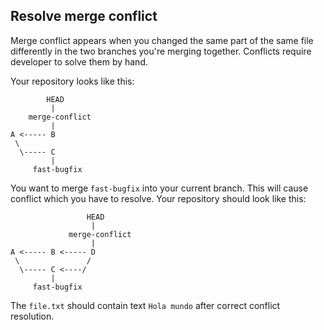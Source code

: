 ## Resolve merge conflict
Merge conflict appears when you changed the same part of the same file differently in the two branches you're merging 
together. Conflicts require developer to solve them by hand.

Your repository looks like this:

            HEAD
             |
        merge-conflict
             |
    A <----- B
     \
      \----- C
             |
         fast-bugfix
         
You want to merge `fast-bugfix` into your current branch. This will cause conflict which you have to resolve. 
Your repository should look like this:

                     HEAD
                      |
                 merge-conflict
                      |
    A <----- B <----- D
     \               /
      \----- C <----/
             |
         fast-bugfix
         
The `file.txt` should contain text `Hola mundo` after correct conflict resolution.
